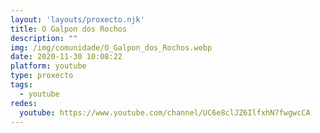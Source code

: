 ```yaml
---
layout: 'layouts/proxecto.njk'
title: O Galpon dos Rochos
description: ""
img: /img/comunidade/O_Galpon_dos_Rochos.webp
date: 2020-11-30 10:08:22
platform: youtube
type: proxecto
tags:
  - youtube
redes:
  youtube: https://www.youtube.com/channel/UC6e8clJZ6IlfxhN7fwgwcCA
---
```

